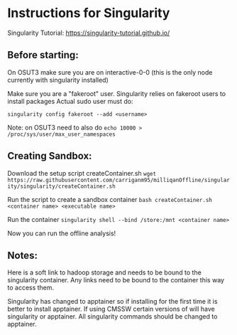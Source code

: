 # Instructions for Singularity

Singularity Tutorial: https://singularity-tutorial.github.io/

## Before starting:

On OSUT3 make sure you are on interactive-0-0 (this is the only node currently with singularity installed)

Make sure you are a "fakeroot" user. Singularity relies on fakeroot users to install packages
Actual sudo user must do:

`singularity config fakeroot --add <username>`

Note: on OSUT3 need to also do
`echo 10000 > /proc/sys/user/max_user_namespaces`

## Creating Sandbox:

Download the setup script createContainer.sh
`wget https://raw.githubusercontent.com/carriganm95/milliqanOffline/singularity/singularity/createContainer.sh`

Run the script to create a sandbox container
`bash createContainer.sh <container name> <executable name>`

Run the container
`singularity shell --bind /store:/mnt <container name>`

Now you can run the offline analysis!

## Notes:
Here  is a soft link to hadoop storage and needs to be bound to the singularity container. Any links need to be bound to the container this way to access them. 

Singularity has changed to apptainer so if installing for the first time it is better to install apptainer. If using CMSSW certain versions of will have singularity or apptainer. All singularity commands should be changed to apptainer. 

